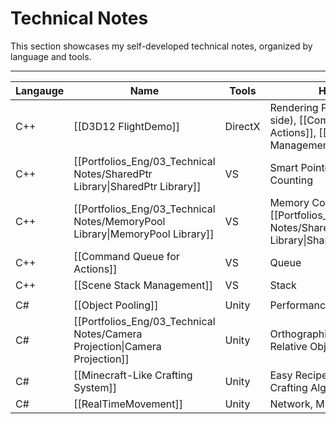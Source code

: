 # **Technical Notes**

This section showcases my self-developed technical notes, organized by language and tools.

---

| **Langauge** | **Name**                                                                     | **Tools** | **Highlight**                                                                              | **Team** | **Year** |
| ------------ | ---------------------------------------------------------------------------- | --------- | ------------------------------------------------------------------------------------------ | -------- | -------- |
| C++          | [[D3D12 FlightDemo]]                                                         | DirectX   | Rendering Pipeline (CPU-side), [[Command Queue for Actions]], [[Scene Stack Management]]   | Solo     | 2024     |
| C++          | [[Portfolios_Eng/03_Technical Notes/SharedPtr Library\|SharedPtr Library]]   | VS        | Smart Pointer, Reference Counting                                                          | Solo     | 2024     |
| C++          | [[Portfolios_Eng/03_Technical Notes/MemoryPool Library\|MemoryPool Library]] | VS        | Memory Control, [[Portfolios_Eng/03_Technical Notes/SharedPtr Library\|SharedPtr Library]] | Solo     | 2024     |
| C++          | [[Command Queue for Actions]]                                                | VS        | Queue                                                                                      | Solo     | 2024     |
| C++          | [[Scene Stack Management]]                                                   | VS        | Stack                                                                                      | Solo     | 2024     |
|              |                                                                              |           |                                                                                            |          |          |
| C#           | [[Object Pooling]]                                                           | Unity     | Performance Optimization                                                                   | Solo     | 2023     |
| C#           | [[Portfolios_Eng/03_Technical Notes/Camera Projection\|Camera Projection]]   | Unity     | Orthographic Camera-Relative Object Setup                                                  | Solo     | 2023     |
| C#           | [[Minecraft-Like Crafting System]]                                           | Unity     | Easy Recipe Setup, Flexible Crafting Algorithm                                             | Solo     | 2023     |
| C#           | [[RealTimeMovement]]                                                         | Unity     | Network, Multiplayer                                                                       | Solo     | 2023     |

